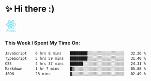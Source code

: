 <h1 align="left">✨ Hi there :)</h1>

  <a href="https://reactjs.org/" target="_blank" rel="noreferrer">   
    <img src="https://raw.githubusercontent.com/devicons/devicon/master/icons/react/react-original-wordmark.svg" alt="react" width="40"     
    height="40"/></a>
 
<h3 align="left">This Week I Spent My Time On:</h3>
<!--START_SECTION:waka-->

```txt
JavaScript    6 hrs 8 mins    ████████░░░░░░░░░░░░░░░░░   32.26 %
TypeScript    5 hrs 59 mins   ████████░░░░░░░░░░░░░░░░░   31.40 %
CSS           4 hrs 37 mins   ██████░░░░░░░░░░░░░░░░░░░   24.31 %
Markdown      1 hr 7 mins     █▒░░░░░░░░░░░░░░░░░░░░░░░   05.88 %
JSON          28 mins         ▓░░░░░░░░░░░░░░░░░░░░░░░░   02.49 %
```

<!--END_SECTION:waka-->

